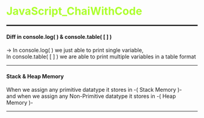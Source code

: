 <h1 style="color:greenyellow">JavaScript_ChaiWithCode</h1>
<hr style="height: 3px">

<h4>Diff in console.log( ) & console.table( [ ] )</h4>
<p>-> In console.log( ) we just able to print single variable,<br> 
In console.table( [ ] ) we are able to print multiple variables in a table format</p>
<hr>
<h4>Stack & Heap Memory</h4> 
When we assign any primitive datatype it stores in -( Stack Memory )-<br>
and when we assign any Non-Primitive datatype it stores in -( Heap Memory )-
<hr>

